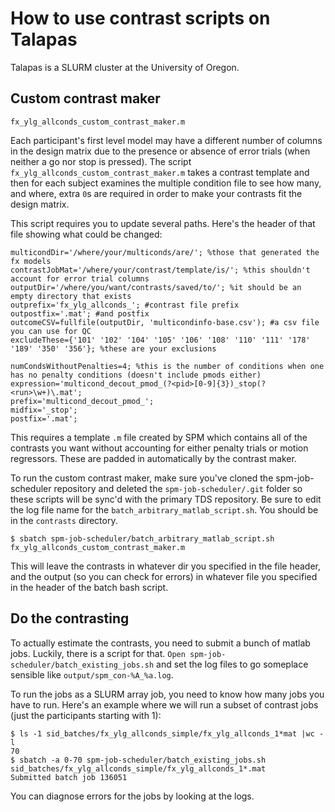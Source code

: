 # How to use contrast scripts on Talapas

Talapas is a SLURM cluster at the University of Oregon.

## Custom contrast maker

`fx_ylg_allconds_custom_contrast_maker.m`

Each participant's first level model may have a different number of columns in the design matrix due to the presence or absence of error trials (when neither a go nor stop is pressed). The script `fx_ylg_allconds_custom_contrast_maker.m` takes a contrast template and then for each subject examines the multiple condition file to see how many, and where, extra `0`s are required in order to make your contrasts fit the design matrix. 

This script requires you to update several paths. Here's the header of that file showing what could be changed:

```
multicondDir='/where/your/multiconds/are/'; %those that generated the fx models
contrastJobMat='/where/your/contrast/template/is/'; %this shouldn't account for error trial columns
outputDir='/where/you/want/contrasts/saved/to/'; %it should be an empty directory that exists
outprefix='fx_ylg_allconds_'; #contrast file prefix
outpostfix='.mat'; #and postfix
outcomeCSV=fullfile(outputDir, 'multicondinfo-base.csv'); #a csv file you can use for QC  
excludeThese={'101' '102' '104' '105' '106' '108' '110' '111' '178' '189' '350' '356'}; %these are your exclusions

numCondsWithoutPenalties=4; %this is the number of conditions when one has no penalty conditions (doesn't include pmods either)
expression='multicond_decout_pmod_(?<pid>[0-9]{3})_stop(?<run>\w+)\.mat';
prefix='multicond_decout_pmod_';
midfix='_stop';
postfix='.mat';
```

This requires a template `.m` file created by SPM which contains all of the contrasts you want without accounting for either penalty trials or motion regressors. These are padded in automatically by the contrast maker.

To run the custom contrast maker, make sure you've cloned the spm-job-scheduler repository and deleted the `spm-job-scheduler/.git` folder so these scripts will be sync'd with the primary TDS repository. Be sure to edit the log file name for the `batch_arbitrary_matlab_script.sh`. You should be in the `contrasts` directory.

```{bash}
$ sbatch spm-job-scheduler/batch_arbitrary_matlab_script.sh fx_ylg_allconds_custom_contrast_maker.m
```

This will leave the contrasts in whatever dir you specified in the file header, and the output (so you can check for errors) in whatever file you specified in the header of the batch bash script.

## Do the contrasting

To actually estimate the contrasts, you need to submit a bunch of matlab jobs. Luckily, there is a script for that. `Open spm-job-scheduler/batch_existing_jobs.sh` and set the log files to go someplace sensible like `output/spm_con-%A_%a.log`.

To run the jobs as a SLURM array job, you need to know how many jobs you have to run. Here's an example where we will run a subset of contrast jobs (just the participants starting with 1):

```{bash}
$ ls -1 sid_batches/fx_ylg_allconds_simple/fx_ylg_allconds_1*mat |wc -l
70
$ sbatch -a 0-70 spm-job-scheduler/batch_existing_jobs.sh sid_batches/fx_ylg_allconds_simple/fx_ylg_allconds_1*.mat
Submitted batch job 136051
```

You can diagnose errors for the jobs by looking at the logs.
